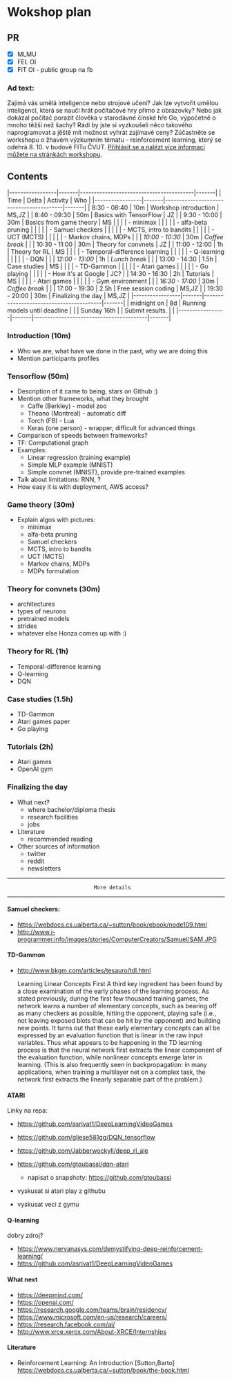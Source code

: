 # Wokshop plan

## PR

- [x] MLMU
- [x] FEL OI
- [x] FIT OI - public group na fb

### Ad text:

Zajímá vás umělá inteligence nebo strojové učení? Jak lze vytvořit umělou
inteligenci, která se naučí hrát počítačové hry přímo z obrazovky? Nebo jak
dokázal počítač porazit člověka v starodávné čínské hře Go, výpočetně o mnoho
těžší než šachy? Rádi by jste si vyzkoušeli něco takového naprogramovat a jěště
mít možnost vyhrát zajímavé ceny? Zúčastněte se workshopu o žhavém výzkumním
tématu - reinforcement learning, který se odehrá 8. 10. v budově FITu ČVUT.
[Přihlásit se a nalézt více informací můžete na stránkách workshopu](http://lectures.ai).

## Contents

|-----------------|-------|-----------------------------------------|-------|
| Time            | Delta | Activity                                | Who   |
|-----------------|-------|-----------------------------------------|-------|
| 8:30 - 08:40    |  10m  | Workshop introduction                   | MS,JZ |
| 8:40 - 09:30    |  50m  | Basics with TensorFlow                  | JZ    |
| 9:30 - 10:00    |  30m  | Basics from game theory                 | MS    |
|                 |       | - minimax                               |       |
|                 |       | - alfa-beta pruning                     |       |
|                 |       | - Samuel checkers                       |       |
|                 |       | - MCTS, intro to bandits                |       |
|                 |       | - UCT (MCTS)                            |       |
|                 |       | - Markov chains, MDPs                   |       |
| *10:00 - 10:30* |  30m  | *Coffee break*                          |       |
| 10:30 - 11:00   |  30m  | Theory for convnets                     | JZ    |
| 11:00 - 12:00   |  1h   | Theory for RL                           | MS    |
|                 |       | - Temporal-difference learning          |       |
|                 |       | - Q-learning                            |       |
|                 |       | - DQN                                   |       |
| *12:00 - 13:00* |  1h   | *Lunch break*                           |       |
| 13:00 - 14:30   |  1.5h | Case studies                            | MS    |
|                 |       | - TD-Gammon                             |       |
|                 |       | - Atari games                           |       |
|                 |       | - Go playing                            |       |
|                 |       | - How it's at Google                    | JC?   |
| 14:30 - 16:30   |  2h   | Tutorials                               | MS    |
|                 |       | - Atari games                           |       |
|                 |       | - Gym environment                       |       |
| *16:30 - 17:00* |  30m  | *Coffee break*                          |       |
| 17:00 - 19:30   |  2.5h | Free session coding                     | MS,JZ |
| 19:30 - 20:00   |  30m  | Finalizing the day                      | MS,JZ |
|-----------------|-------|-----------------------------------------|-------|
| midnight on     |  8d   | Running models until deadline           |       |
| Sunday 16th     |       | Submit results.                         |       |
|-----------------|-------|-----------------------------------------|-------|


### Introduction (10m)
- Who we are, what have we done in the past, why we are doing this
- Mention participants profiles

### Tensorflow (50m)

- Description of it came to being, stars on Github :)
- Mention other frameworks, what they brought
	- Caffe (Berkley) - model zoo
	- Theano (Montreal) - automatic diff
	- Torch (FB) - Lua
	- Keras (one person) - wrapper, difficult for advanced things
- Comparison of speeds between frameworks?
- TF: Computational graph
- Examples:
	- Linear regression (training example)
	- Simple MLP example (MNIST)
	- Simple convnet (MNIST), provide pre-trained examples
- Talk about limitations: RNN, ?
- How easy it is with deployment, AWS access?

### Game theory (30m)

- Explain algos with pictures:
	- minimax
	- alfa-beta pruning
	- Samuel checkers
	- MCTS, intro to bandits
	- UCT (MCTS)
	- Markov chains, MDPs
	- MDPs formulation

### Theory for convnets (30m)

- architectures
- types of neurons
- pretrained models
- strides
- whatever else Honza comes up with :)

### Theory for RL (1h)

- Temporal-difference learning
- Q-learning
- DQN

### Case studies (1.5h)

- TD-Gammon
- Atari games paper
- Go playing

### Tutorials (2h)

- Atari games
- OpenAI gym


### Finalizing the day

- What next?
	- where bachelor/diploma thesis
	- research facilities
	- jobs
- Literature
	- recommended reading
- Other sources of information
	- twitter
	- reddit
	- newsletters

--------------------------------------------------------------------------------
                                More details
--------------------------------------------------------------------------------

#### Samuel checkers:
- https://webdocs.cs.ualberta.ca/~sutton/book/ebook/node109.html
- http://www.i-programmer.info/images/stories/ComputerCreators/Samuel/SAM.JPG

#### TD-Gammon
- http://www.bkgm.com/articles/tesauro/tdl.html


	Learning Linear Concepts First
	A third key ingredient has been found by a close examination of the early phases of the learning process. As stated previously, during the first few thousand training games, the network learns a number of elementary concepts, such as bearing off as many checkers as possible, hitting the opponent, playing safe (i.e., not leaving exposed blots that can be hit by the opponent) and building new points. It turns out that these early elementary concepts can all be expressed by an evaluation function that is linear in the raw input variables. Thus what appears to be happening in the TD learning process is that the neural network first extracts the linear component of the evaluation function, while nonlinear concepts emerge later in learning. (This is also frequently seen in backpropagation: in many applications, when training a multilayer net on a complex task, the network first extracts the linearly separable part of the problem.)


#### ATARI
Linky na repa:

- https://github.com/asrivat1/DeepLearningVideoGames
- https://github.com/gliese581gg/DQN_tensorflow
- https://github.com/Jabberwockyll/deep_rl_ale
- https://github.com/gtoubassi/dqn-atari
	- napisat o snapshoty: https://github.com/gtoubassi

- vyskusat si atari play z githubu
- vyskusat veci z gymu

#### Q-learning
dobry zdroj?
- https://www.nervanasys.com/demystifying-deep-reinforcement-learning/
- https://github.com/asrivat1/DeepLearningVideoGames


#### What next
- https://deepmind.com/
- https://openai.com/
- https://research.google.com/teams/brain/residency/
- https://www.microsoft.com/en-us/research/careers/
- https://research.facebook.com/ai/
- http://www.xrce.xerox.com/About-XRCE/Internships

#### Literature
- Reinforcement Learning: An Introduction [Sutton,Barto] https://webdocs.cs.ualberta.ca/~sutton/book/the-book.html